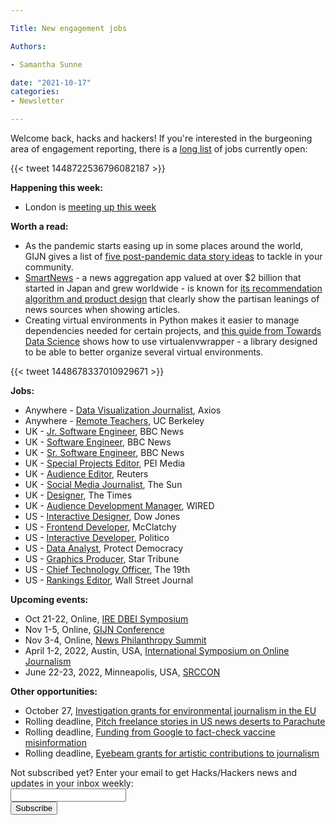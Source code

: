 ```yaml
---

Title: New engagement jobs

Authors: 

- Samantha Sunne

date: "2021-10-17" 
categories: 
- Newsletter

---
```


Welcome back, hacks and hackers! If you're interested in the burgeoning area of engagement reporting, there is a [long list](https://twitter.com/riogringa/status/1448722536796082187?s=12) of jobs currently open:

{{< tweet 1448722536796082187 >}}

**Happening this week:**



* London is [meeting up this week](https://www.eventbrite.co.uk/e/hackshackers-london-october-2021-meetup-tickets-135855859533)

**Worth a read:**



* As the pandemic starts easing up in some places around the world, GIJN gives a list of [five post-pandemic data story ideas](https://gijn.org/2021/10/15/five-post-covid-pandemic-data-story-ideas/) to tackle in your community.
* [SmartNews](https://www.smartnews.com/en/) - a news aggregation app valued at over $2 billion that started in Japan and grew worldwide - is known for [its recommendation algorithm and product design](https://restofworld.org/2021/behind-smartnews-the-2bn-unicorn-seeking-to-fix-the-news-algorithm/) that clearly show the partisan leanings of news sources when showing articles.
* Creating virtual environments in Python makes it easier to manage dependencies needed for certain projects, and [this guide from Towards Data Science](https://towardsdatascience.com/managing-python-environments-like-a-pro-4d8ad1d5b80) shows how to use virtualenvwrapper - a library designed to be able to better organize several virtual environments.

{{< tweet 1448678337010929671 >}}

**Jobs:**



* Anywhere - [Data Visualization Journalist](https://boards.greenhouse.io/axios/jobs/3553747), Axios
* Anywhere - [Remote Teachers](https://docs.google.com/document/d/1L0pjwxYNEoY_yatJ_TFR2QUu_rsuDjIH/edit), UC Berkeley
* UK - [Jr. Software Engineer](https://careerssearch.bbc.co.uk/jobs/job/Junior-Software-Engineer-BBC-News-Labs/55854), BBC News
* UK - [Software Engineer](https://careerssearch.bbc.co.uk/jobs/job/Software-Engineer-BBC-News-Labs/55855), BBC News
* UK - [Sr. Software Engineer](https://careerssearch.bbc.co.uk/jobs/job/Senior-Software-Engineer-BBC-News-Labs/56246), BBC News 
* UK - [Special Projects Editor](https://www.journalism.co.uk/media-jobs/special-projects-editor/s75/a864386/), PEI Media
* UK - [Audience Editor](https://talkingbiznews.com/biz-news-help-wanted/reuters-seeks-an-audience-editor-in-london/), Reuters
* UK - [Social Media Journalist](https://www.cisionjobs.co.uk/job/104770/the-sun-social-media-journalist-/), The Sun
* UK - [Designer](https://www.cisionjobs.co.uk/job/104785/designer-/), The Times
* UK - [Audience Development Manager](https://www.cisionjobs.co.uk/job/104743/wired-audience-development-manager/), WIRED
* US - [Interactive Designer](https://www.cisionjobs.co.uk/job/104774/interactive-designer-ad-innovation/), Dow Jones
* US - [Frontend Developer](https://jobs.jobvite.com/mcclatchy/job/omsfhfw4), McClatchy
* US - [Interactive Developer](https://recruiting.ultipro.com/PER1013PCLL/JobBoard/b972ff6a-41b7-4e97-9c71-273c2595c77d/OpportunityDetail?opportunityId=09bf3887-c1e6-4cc9-802c-6eb161e3d424), Politico
* US - [Data Analyst](https://recruiting.ultipro.com/PER1013PCLL/JobBoard/b972ff6a-41b7-4e97-9c71-273c2595c77d/OpportunityDetail?opportunityId=09bf3887-c1e6-4cc9-802c-6eb161e3d424), Protect Democracy
* US - [Graphics Producer](https://recruiting2.ultipro.com/STA1013/JobBoard/94aec289-5757-a8f0-d3bb-77f9cd846172/OpportunityDetail?opportunityId=e2634c31-edbb-4dab-80a0-0e7a184fddbf), Star Tribune
* US - [Chief Technology Officer](https://19thnews.org/19th-news-chief-technology-officer-job-posting/), The 19th
* US - [Rankings Editor](https://wsj.jobs/new-york-ny/rankings-editor/9F321B9C6E27458F90F77DA0F0493ACE/job/), Wall Street Journal

**Upcoming events:**



* Oct 21-22, Online, [IRE DBEI Symposium](https://www.ire.org/training/conferences/dbei-symposium/)
* Nov 1-5, Online, [GIJN Conference](https://gijn.org/2021/03/24/the-global-investigative-journalism-conference-goes-online-oct-2021-we-head-to-sydney-in-22/)
* Nov 3-4, Online, [News Philanthropy Summit](https://www.lenfestinstitute.org/news-philanthropy-network/2021-news-philanthropy-network-summit-announcement/)
* April 1-2, 2022, Austin, USA, [International Symposium on Online Journalism](https://isoj.org/)
* June 22-23, 2022, Minneapolis, USA, [SRCCON](https://srccon.org)

**Other opportunities:**



* October 27, [Investigation grants for environmental journalism in the EU](https://www.journalismfund.eu/investigation-grants-environmental-journalism)
* Rolling deadline, [Pitch freelance stories in US news deserts to Parachute](https://parachutemagazine.com/)
* Rolling deadline, [Funding from Google to fact-check vaccine misinformation](https://blog.google/outreach-initiatives/google-news-initiative/open-fund-projects-debunking-vaccine-misinformation/)
* Rolling deadline, [Eyebeam grants for artistic contributions to journalism](https://www.eyebeam.org/eyebeam-center-for-the-future-of-journalism/)

<div id="mc_embed_signup"><form id="mc-embedded-subscribe-form" class="validate" action="//hackshackers.us1.list-manage.com/subscribe/post?u=c56f2e53d5ed6ef87f8aaa75c&amp;id=fb2bc6f10b" method="post" name="mc-embedded-subscribe-form" novalidate="" target="_blank">

<div id="mc_embed_signup_scroll">

<div class="mc-field-group"><label for="mce-EMAIL">Not subscribed yet? Enter your email to get Hacks/Hackers news and updates in your inbox weekly:  </label></div>

<div class="mc-field-group"><input id="mce-EMAIL" class="required email" name="EMAIL" type="email" value="" /></div>

<!-- real people should not fill this in and expect good things - do not remove this or risk form bot signups-->

<div style="position: absolute; left: -5000px;"><input tabindex="-1" name="b_c56f2e53d5ed6ef87f8aaa75c_fb2bc6f10b" type="text" value="" /></div>

<div class="clear"><input id="mc-embedded-subscribe" class="button" name="subscribe" type="submit" value="Subscribe" /></div>

</div>

</form></div>

<!--End mc_embed_signup-->

<meta name="twitter:card" content="summary">

<meta name="twitter:image:src" content="https://hackshackers.com/content-images/about/hackshackers_logomark.png">
